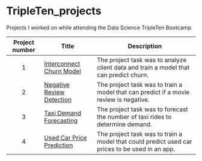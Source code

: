 # TripleTen_projects
Projects I worked on while attending the Data Science TripleTen Bootcamp.


| Project number | Title | Description |
| :-----------: | ----------- |----------- |
| 1 | [Interconnect Churn Model](https://github.com/R0bertM1/Data_projects_TripleTen/tree/main/Interconnect-Churn-Model) | The project task was to analyze client data and train a model that can predict churn. |
| 2 | [Negative Review Detection](https://github.com/R0bertM1/Data_projects_TripleTen/tree/main/Negative-Review-Detection-Model) | The project task was to train a model that can predict if a movie review is negative. |
| 3 | [Taxi Demand Forecasting](https://github.com/R0bertM1/Data_projects_TripleTen/tree/main/Sweet-Lift-Taxi-Demand-Forecasting) | The project task was to forecast the number of taxi rides to determine demand. |
| 4 | [Used Car Price Prediction](https://github.com/R0bertM1/Data_projects_TripleTen/tree/main/Used-Car-Price-Prediction) | The project task was to train a model that could predict used car prices to be used in an app. |

